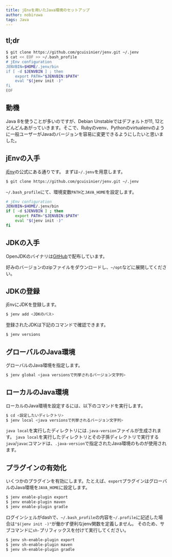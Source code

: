 ```yaml
---
title: jEnvを用いたJava環境のセットアップ
author: nobiruwa
tags: Java
---
```


## tl;dr

``` bash
$ git clone https://github.com/gcuisinier/jenv.git ~/.jenv
$ cat << EOF >> ~/.bash_profile
# jEnv configuration
JENVBIN=$HOME/.jenv/bin
if [ -d $JENVBIN ] ; then
    export PATH="$JENVBIN:$PATH"
    eval "$(jenv init -)"
fi
EOF
```

## 動機

Java 8を使うことが多いのですが、Debian Unstableではデフォルトが11, 12とどんどんあがっていきます。そこで、Rubyのvenv、Pythonのvirtualenvのように一般ユーザーがJavaのバージョンを容易に変更できるようにしたいと思いました。

## jEnvの入手

[jEnv](https://www.jenv.be/)の公式にある通りです。
まずは`~/.jenv`を用意します。

``` bash
$ git clone https://github.com/gcuisinier/jenv.git ~/.jenv
```

`~/.bash_profile`にて、環境変数`PATH`と`JAVA_HOME`を設定します。

``` bash
# jEnv configuration
JENVBIN=$HOME/.jenv/bin
if [ -d $JENVBIN ] ; then
    export PATH="$JENVBIN:$PATH"
    eval "$(jenv init -)"
fi
```

## JDKの入手

OpenJDKのバイナリは[GitHub](https://github.com/ojdkbuild/ojdkbuild/releases)で配布しています。

好みのバージョンのzipファイルをダウンロードし、`~/opt`などに展開してください。

## JDKの登録

jEnvにJDKを登録します。

``` bash
$ jenv add <JDKのパス>
```

登録されたJDKは下記のコマンドで確認できます。

``` bash
$ jenv versions
```

## グローバルのJava環境

グローバルのJava環境を指定します。

``` bash
$ jenv global <java versionsで列挙されるバージョン文字列>
```

## ローカルのJava環境

ローカルのJava環境を設定するには、以下のコマンドを実行します。

``` bash
$ cd <設定したいディレクトリ>
$ jenv local <java versionsで列挙されるバージョン文字列>
```

`java local`を実行したディレクトリには`.java-version`ファイルが生成されます。
`java local`を実行したディレクトリとその子孫ディレクトリで実行する`java`/`javac`コマンドは、`.java-version`で指定されたJava環境のものが使用されます。

## プラグインの有効化

いくつかのプラグインを有効にします。たとえば、`export`プラグインはグローバルのJava環境を`JAVA_HOME`に設定します。

``` bash
$ jenv enable-plugin export
$ jenv enable-plugin maven
$ jenv enable-plugin gradle
```

ログインシェルがdashで、`~/.bash_profile`の内容を`~/.profile`に記述した場合は`"$(jenv init -)"`が働かず便利なjenv関数を定義しません。
そのため、サブコマンドに`sh-`プリフィックスを付けて実行してください。

``` bash
$ jenv sh-enable-plugin export
$ jenv sh-enable-plugin maven
$ jenv sh-enable-plugin gradle
```

